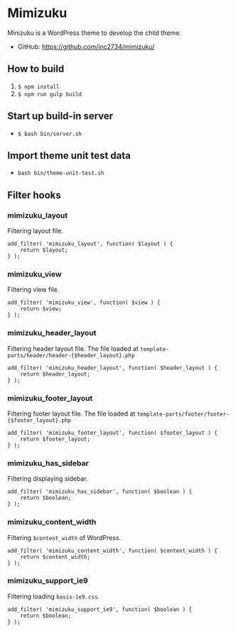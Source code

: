 # Mimizuku
Minizuku is a WordPress theme to develop the child theme.

* GitHub: https://github.com/inc2734/mimizuku/

## How to build
1. `$ npm install`
2. `$ npm run gulp build`

## Start up build-in server
* `$ bash bin/server.sh`

## Import theme unit test data
* `bash bin/theme-unit-test.sh`

## Filter hooks

### mimizuku_layout

Filtering layout file.

```
add_filter( 'mimizuku_layout', function( $layout ) {
	return $layout;
} );
```

### mimizuku_view

Filtering view file.

```
add_filter( 'mimizuku_view', function( $view ) {
	return $view;
} );
```

### mimizuku_header_layout

Filtering header layout file.
The file loaded at `template-parts/header/header-{$header_layout}.php`

```
add_filter( 'mimizuku_header_layout', function( $header_layout ) {
	return $header_layout;
} );
```

### mimizuku_footer_layout

Filtering footer layout file.
The file loaded at `template-parts/footer/footer-{$footer_layout}.php`

```
add_filter( 'mimizuku_footer_layout', function( $footer_layout ) {
	return $footer_layout;
} );
```

### mimizuku_has_sidebar

Filtering displaying sidebar.

```
add_filter( 'mimizuku_has_sidebar', function( $boolean ) {
	return $boolean;
} );
```

### mimizuku_content_width

Filtering `$content_width` of WordPress.

```
add_filter( 'mimizuku_content_width', function( $content_width ) {
	return $content_width;
} );
```

### mimizuku_support_ie9

Filtering loading `basis-ie9.css`.

```
add_filter( 'mimizuku_support_ie9', function( $boolean ) {
	return $boolean;
} );
```
